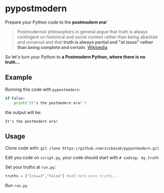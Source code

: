 # pypostmodern
Prepare your Python code to the **postmodern era**!

>Postmodernist philosophers in general argue that truth is always contingent on historical and social context rather than being absolute and universal and that **truth is always partial and "at issue" rather than being complete and certain**. [Wikipedia](https://en.wikipedia.org/wiki/Postmodernism)

So let's turn your Python to **a Postmodern Python, where there is no truth...**
## Example
Running this code with `pypostmodern`:
```python
if False:
    print('It's the postmodern era!')
```
the output will be:

`It's the postmodern era!`

## Usage
Clone code with:
`git clone https://github.com/zvibazak/pypostmodern.git`

Edit you code on `script.py`, your code should start with `# coding: my_truth`

Set your truths at `run.py`:
```py
truths = ["1+1==3","False"] #add here more truths... 
```

Run `run.py`
